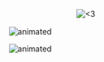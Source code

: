 
ㅤㅤㅤㅤㅤㅤㅤㅤㅤㅤㅤㅤㅤㅤㅤㅤㅤㅤㅤㅤㅤㅤㅤㅤㅤㅤ![<3](https://komarev.com/ghpvc/?username=galswees&color=9d81ba)
<p align="center">
<img src=https://github.com/user-attachments/assets/c3461ce0-614a-4275-bb62-eb89c38a2f97 alt="animated" />
</p> 

<p align="center">
<img src=https://github.com/user-attachments/assets/14694165-c9a4-42b6-b821-6b857a2d6fe3 alt="animated" />
</p> 


